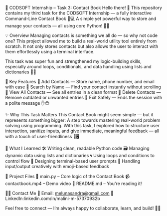 📘 CODSOFT Internship – Task 3: Contact Book
Hello there! 👋
This repository contains my third task for the CODSOFT Internship — a fully interactive Command-Line Contact Book 🧾💻
A simple yet powerful way to store and manage your contacts — all using core Python! 🐍✨

💡 Overview
Managing contacts is something we all do — so why not code one?
This project allowed me to build a real-world utility tool entirely from scratch. It not only stores contacts but also allows the user to interact with them effortlessly using a terminal interface.

This task was super fun and strengthened my logic-building skills, especially around loops, conditionals, and data handling using lists and dictionaries 🧠💡

🎯 Key Features
🔹 Add Contacts — Store name, phone number, and email with ease
🔹 Search by Name — Find your contact instantly without scrolling
🔹 View All Contacts — See all entries in a clean format
🔹 Delete Contacts — Remove outdated or unwanted entries
🔹 Exit Safely — Ends the session with a polite message ✋😊

✨ Why This Task Matters
This Contact Book might seem simple — but it represents something bigger:
A step towards mastering real-world problem solving using programming.
With this task, I explored how to structure user interaction, sanitize inputs, and give immediate, meaningful feedback — all with a touch of user-friendliness 🌈🖥

🚀 What I Learned
🛠 Writing clean, readable Python code
🗃 Managing dynamic data using lists and dictionaries
🌀 Using loops and conditions to control flow
💬 Designing terminal-based user prompts
📍 Handling input/output creatively with emoji-based feedback

📂 Project Files
📄 main.py – Core logic of the Contact Book
📹 contactbook.mp4 – Demo video 
📝 README.md – You're reading it!

👩‍💻 Contact Me
📧 Email: melunasandra@gmail.com
🔗 LinkedIn:linkedin.com/in/malini-m-57370932b

Feel free to connect — I’m always happy to collaborate, learn, and build! 🤝💬

